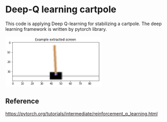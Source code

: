# Deep-Q learning cartpole
This code is applying Deep Q-learning for stabilizing a cartpole. The deep learning framework is written by pytorch library.

<img src="https://github.com/parang17/deep_q_learning_cartpole/blob/master/img/cartpole.png" width="300" />


## Reference
https://pytorch.org/tutorials/intermediate/reinforcement_q_learning.html
